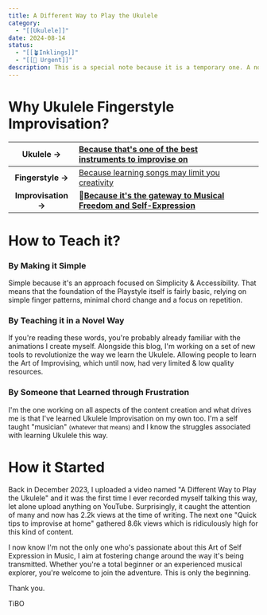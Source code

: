 ```yaml
---
title: A Different Way to Play the Ukulele
category:
  - "[[Ukulele]]"
date: 2024-08-14
status:
  - "[[🪴Inklings]]"
  - "[[🚧 Urgent]]"
description: This is a special note because it is a temporary one. A note written to give people an overview of what I'm teaching here and give a clearer vision as to what changes you can expect in the short term.
---
```



# Why Ukulele Fingerstyle Improvisation?


|    **Ukulele →**    | **[Because that's one of the best instruments to improvise on](/notes/theukulele)**                    |     |
| :-----------------: | :----------------------------------------------------------------------------------------------------- | --- |
|  **Fingerstyle →**  | [Because learning songs may limit you creativity](/notes/Why-Learning-Songs-may-Limit-Your-Creativity) |     |
| **Improvisation →** | **📝[Because it's the gateway to Musical Freedom and Self-Expression](/notes/improvisation)**          |     |

# How to Teach it? 

### By Making it Simple
Simple because it's an approach focused on Simplicity & Accessibility. That means that the foundation of the Playstyle itself is fairly basic, relying on simple finger patterns, minimal chord change and a focus on repetition.

### By Teaching it in a Novel Way
If you're reading these words, you're probably already familiar with the animations I create myself. Alongside this blog, I'm working on a set of new tools to revolutionize the way we learn the Ukulele. Allowing people to learn the Art of Improvising, which until now, had very limited & low quality resources.

### By Someone that Learned through Frustration
I'm the one working on all aspects of the content creation and what drives me is that I've learned Ukulele Improvisation on my own too. I'm a self taught "musician" <small>(whatever that means)</small> and I know the struggles associated with learning Ukulele this way. 

# How it Started

Back in December 2023, I uploaded a video named "A Different Way to Play the Ukulele" and it was the first time I ever recorded myself talking this way, let alone upload anything on YouTube. Surprisingly, it caught the attention of many and now has 2.2k views at the time of writing. The next one "Quick tips to improvise at home" gathered 8.6k views which is ridiculously high for this kind of content.

I now know I'm not the only one who's passionate about this Art of Self Expression in Music, I aim at fostering change around the way it's being transmitted. Whether you're a total beginner or an experienced musical explorer, you're welcome to join the adventure. This is only the beginning.


Thank you.

TiBO



